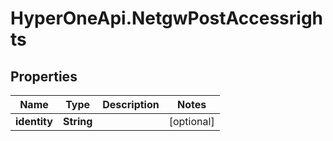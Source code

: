 # HyperOneApi.NetgwPostAccessrights

## Properties

Name | Type | Description | Notes
------------ | ------------- | ------------- | -------------
**identity** | **String** |  | [optional] 


